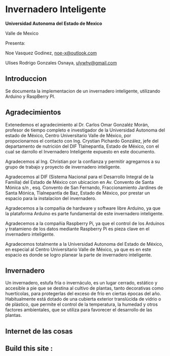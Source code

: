 # Invernadero Inteligente

**Universidad Autonoma del Estado de Mexico**

Valle de Mexico

Presenta:

Noe Vasquez Godinez, noe-x@outlook.com

Ulises Rodrigo Gonzales Osnaya, ulywhy@gmail.com


## Introduccion
Se documenta la implementacion de un invernadero inteligente, utilizando Arduino y RaspBerry PI.


## Agradecimientos
Extenedemos el agradecimiento al Dr. Carlos Omar Gonzaléz Morán, profesor de tiempo completo e investigador 
de la Universidad Autonoma del estado de México,
Centro Universitario Valle de México, por propocionarnos el contacto 
con Ing. Crystian Pichardo González, jefe del departamento de 
nutrición del DIF Tlalnepantla, Estado de México, con el cual se 
darrollo el Invernadero Inteligente expuesto en este documento.

Agradecemos al Ing. Christian por la confianza y permitir agregarnos 
a su grupo de trabajo y proyecto de invernadero inteligente. 

Agradecemos al DIF (Sistema Nacional para el Desarrollo Integral 
de la Familia) del Estado de México con ubicacion en Av. 
Convento de Santa Mónica s/n , esq. Convento de San Fernando, 
Fraccionamiento Jardines de Santa Mónica, Tlalnepantla de Baz, 
Estado de México, por prestar un espacio para la instalacion del invernadero.

Agradecemos a la compañia de hardware y software libre Arduino, 
ya que la plataforma Arduino es parte fundamental de este invernadero inteligente. 

Agradecemos a la compañia Raspberry Pi, ya que el control de los Arduinos 
y tratamieno de los datos mediante Raspberry Pi es pieza clave en el invernadero inteligente.

Agradecemos totalmente a  la Universidad Autonoma del Estado de México, 
en especial al Centro Universitario Valle de México, ya que es en este espacio 
es donde se logro planear la parte de invernadero inteligente.

## Invernadero

Un invernadero, estufa fría o invernáculo, es un lugar cerrado, estático y accesible a pie que se destina al cultivo de plantas, tanto decorativas como huertícolas, para protegerlas del exceso de frío en ciertas épocas del año. Habitualmente está dotado de una cubierta exterior translúcida de vidrio o de plástico, que permite el control de la temperatura, la humedad y otros factores ambientales, que se utiliza para favorecer el desarrollo de las plantas.

## Internet de las cosas

## Build this site :  
